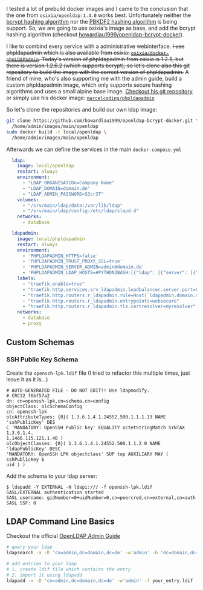 I tested a lot of prebuild docker images and I came to the conclusion that the one from `osixia/openldap:1.4.0` works best.
Unfortunately neither the [bcrypt hashing algorithm](https://en.wikipedia.org/wiki/Bcrypt) nor the [PBKDF2 hashing algorithm](https://en.wikipedia.org/wiki/PBKDF2) is being support.
So, we are going to use osixia's image as base, and add the bcrypt hashing algorithm (checkout [howardlau1999/openldap-bcrypt-docker](https://github.com/howardlau1999/openldap-bcrypt-docker)).

I like to combind every service with a administrative webinterface. ~~I use phpldapadmin which is also available from osixia: [`osixia/docker-phpLDAPadmin`](https://github.com/osixia/docker-phpLDAPadmin).
Today's version of phpldapadmin from osixia is 1.2.5, but there is version 1.2.6.2 (which supports bcrypt), so let's clone also this git repository to build the image with the correct version of phpldapadmin.~~
A friend of mine, who's also supporting me with the admin guide, build a custom phpldapadmin image, which only supports secure hashing algorithms and uses a small alpine base image. 
[Checkout his git repository](https://github.com/MarcelCoding/phpLDAPadmin) or simply use his docker image: [`marcelcoding/phpldapadmin`](https://hub.docker.com/r/marcelcoding/phpldapadmin)

So let's clone the repositories and build our own ldap image:  
```sh
git clone https://github.com/howardlau1999/openldap-bcrypt-docker.git \
  /home/admin/images/main/openldap
sudo docker build -t local/openldap \
  /home/admin/images/main/openldap
```

Afterwards we can define the services in the main `docker-compose.yml`
```yaml
  ldap:
    image: local/openldap
    restart: always
    environment:
      - "LDAP_ORGANISATIOn=Company Name"
      - "LDAP_DOMAIN=domain.de"
      - "LDAP_ADMIN_PASSWORD=S3cr3T"
    volumes:
      - "/srv/main/ldap/data:/var/lib/ldap"
      - "/srv/main/ldap/config:/etc/ldap/slapd.d"
    networks:
      - database

  ldapadmin:
    image: local/phpldapadmin
    restart: always
    environment:
      - 'PHPLDAPADMIN_HTTPS=false'
      - 'PHPLDAPADMIN_TRUST_PROXY_SSL=true'
      - 'PHPLDAPADMIN_SERVER_ADMIN=admin@domain.de'
      - 'PHPLDAPADMIN_LDAP_HOSTS=#PYTHON2BASH:[{"ldap": [{"server": [{"tls": False}]}, {"login": [{"bind_id": "cn=admin,dc=domain,dc=de"}]}]}]'
    labels:
      - "traefik.enable=true"
      - "traefik.http.services.srv_ldapadmin.loadbalancer.server.port=80"
      - "traefik.http.routers.r_ldapadmin.rule=Host(`ldapadmin.domain.de`)"
      - "traefik.http.routers.r_ldapadmin.entrypoints=websecure"
      - "traefik.http.routers.r_ldapadmin.tls.certresolver=myresolver"
    networks:
      - database
      - proxy

```

## Custom Schemas
### SSH Public Key Schema
Create the `openssh-lpk.ldif` file (I tried to refactor this multiple times, just leave it as it is...)
```ldif
# AUTO-GENERATED FILE - DO NOT EDIT!! Use ldapmodify.
# CRC32 f6bf57a2
dn: cn=openssh-lpk,cn=schema,cn=config
objectClass: olcSchemaConfig
cn: openssh-lpk
olcAttributeTypes: {0}( 1.3.6.1.4.1.24552.500.1.1.1.13 NAME 'sshPublicKey' DES
C 'MANDATORY: OpenSSH Public key' EQUALITY octetStringMatch SYNTAX 1.3.6.1.4.
1.1466.115.121.1.40 )
olcObjectClasses: {0}( 1.3.6.1.4.1.24552.500.1.1.2.0 NAME 'ldapPublicKey' DESC
'MANDATORY: OpenSSH LPK objectclass' SUP top AUXILIARY MAY ( sshPublicKey $
uid ) )
```
Add the schema to your ldap server:
```
$ ldapadd -Y EXTERNAL -H ldapi:/// -f openssh-lpk.ldif
SASL/EXTERNAL authentication started
SASL username: gidNumber=0+uidNumber=0,cn=peercred,cn=external,cn=auth
SASL SSF: 0
```

## LDAP Command Line Basics
Checkout the official [OpenLDAP Admin Guide](https://www.openldap.org/doc/admin24/)  
```sh
# query your ldap
ldapsearch -x -D 'cn=admin,dc=domain,dc=de' -w'admin' -b 'dc=domain,dc=de'

# add entries to your ldap
# 1. create ldif file which contains the entry
# 2. import it using ldapadd
ldapadd -x -D 'cn=admin,dc=domain,dc=de' -w'admin' -f your_entry.ldif
```
